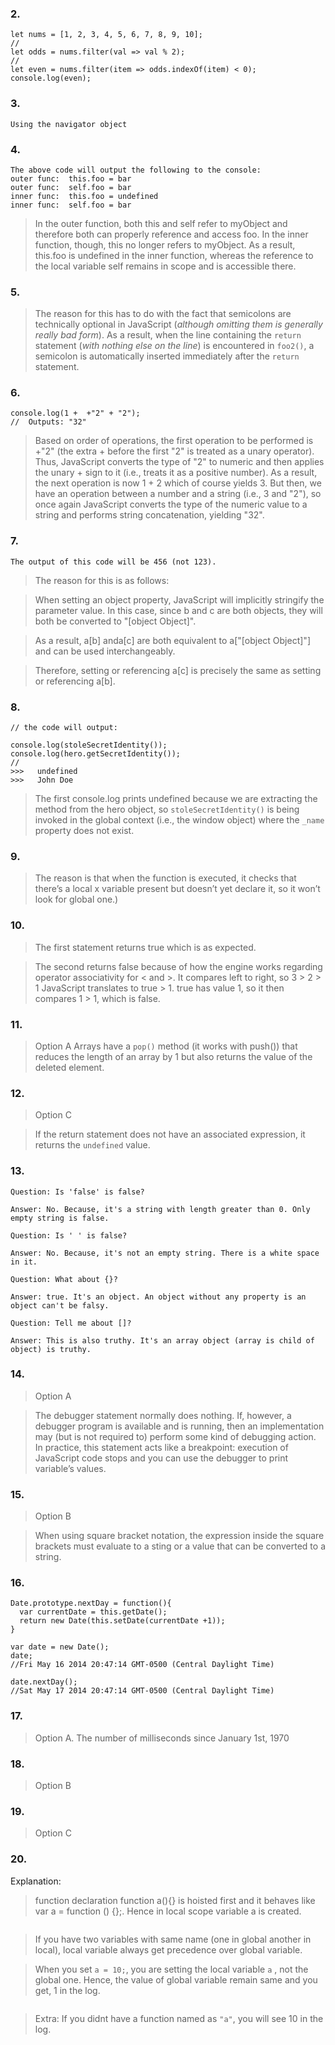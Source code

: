 ### 2.
```
let nums = [1, 2, 3, 4, 5, 6, 7, 8, 9, 10];
//
let odds = nums.filter(val => val % 2);
//
let even = nums.filter(item => odds.indexOf(item) < 0);
console.log(even);

```


### 3.
```
Using the navigator object
```


### 4.
```
The above code will output the following to the console:
outer func:  this.foo = bar
outer func:  self.foo = bar
inner func:  this.foo = undefined
inner func:  self.foo = bar
```
>In the outer function, both this and self refer to myObject and therefore both can properly reference and access foo.
In the inner function, though, this no longer refers to myObject. As a result, this.foo is undefined in the inner function, whereas the reference to the local variable self remains in scope and is accessible there.


### 5.
>The reason for this has to do with the fact that semicolons are technically optional in JavaScript (*although omitting them is generally really bad form*). 
As a result, when the line containing the `return` statement (*with nothing else on the line*) is encountered in `foo2()`, a semicolon is automatically inserted immediately after the `return` statement.



### 6.
```
console.log(1 +  +"2" + "2");
//  Outputs: "32"
```
>Based on order of operations, the first operation to be performed is +"2" (the extra + before the first "2" is treated as a unary operator). Thus, JavaScript converts the type of "2" to numeric and then applies the unary + sign to it (i.e., treats it as a positive number). As a result, the next operation is now 1 + 2 which of course yields 3. But then, we have an operation between a number and a string (i.e., 3 and "2"), so once again JavaScript converts the type of the numeric value to a string and performs string concatenation, yielding "32".

### 7.
```
The output of this code will be 456 (not 123).
```
>The reason for this is as follows: 

>When setting an object property, JavaScript will implicitly stringify the parameter value. In this case, since b and c are both objects, they will both be converted to "[object Object]". 

>As a result, a[b] anda[c] are both equivalent to a["[object Object]"] and can be used interchangeably. 

>Therefore, setting or referencing a[c] is precisely the same as setting or referencing a[b].


### 8.
```
// the code will output:

console.log(stoleSecretIdentity());    
console.log(hero.getSecretIdentity());    
//
>>>   undefined
>>>   John Doe
```
>The first console.log prints undefined because we are extracting the method from the hero object, so `stoleSecretIdentity()` is being invoked in the global context (i.e., the window object) where the `_name` property does not exist.

### 9.

>The reason is that when the function is executed, it checks that there’s a local x variable present but doesn’t yet declare it, so it won’t look for global one.)


### 10.
>The first statement returns true which is as expected.

>The second returns false because of how the engine works regarding operator associativity for < and >. It compares left to right, so 3 > 2 > 1 JavaScript translates to true > 1. true has value 1, so it then compares 1 > 1, which is false.

### 11.
>Option A 
>Arrays have a `pop()` method (it works with push()) that reduces the length of an array by 1 but also returns the value of the deleted element.

### 12.
>Option C

>If the return statement does not have an associated expression, it returns the `undefined` value.

### 13.
```
Question: Is 'false' is false?

Answer: No. Because, it's a string with length greater than 0. Only empty string is false.

Question: Is ' ' is false?

Answer: No. Because, it's not an empty string. There is a white space in it.

Question: What about {}?

Answer: true. It's an object. An object without any property is an object can't be falsy.

Question: Tell me about []?

Answer: This is also truthy. It's an array object (array is child of object) is truthy.
```

### 14.
>Option A

>The debugger statement normally does nothing. If, however, a debugger program is available and is running, then an implementation may (but is not required to) perform some kind of debugging action. In practice, this statement acts like a breakpoint: execution of JavaScript code stops and you can use the debugger to print variable’s values.

### 15.
>Option B

>When using square bracket notation, the expression inside the square brackets must evaluate to a sting or a value that can be converted to a string.

### 16.
```
Date.prototype.nextDay = function(){
  var currentDate = this.getDate();
  return new Date(this.setDate(currentDate +1));
}

var date = new Date(); 
date; 
//Fri May 16 2014 20:47:14 GMT-0500 (Central Daylight Time)

date.nextDay();
//Sat May 17 2014 20:47:14 GMT-0500 (Central Daylight Time)
```

### 17.
>Option A. The number of milliseconds since January 1st, 1970

### 18.
>Option B

### 19.
>Option C

### 20.

Explanation:

>function declaration function a(){} is hoisted first and it behaves like var a = function () {};. Hence in local scope variable a is created.
``` // 
```
>If you have two variables with same name (one in global another in local), local variable always get precedence over global variable.

>When you set `a = 10;`, you are setting the local variable `a` , not the global one. Hence, the value of global variable remain same and you get, 1 in the log.
``` // 
```
>Extra: If you didnt have a function named as `"a"`, you will see 10 in the log.

